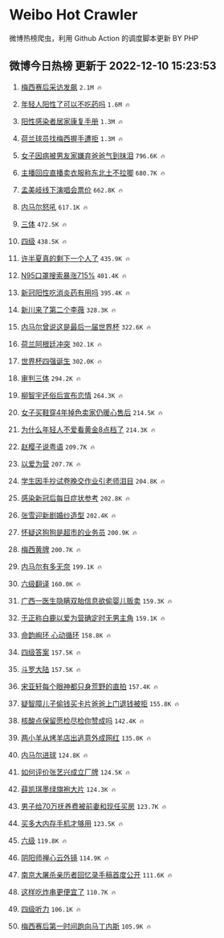 # Weibo Hot Crawler 



微博热榜爬虫，利用 Github Action 的调度脚本更新 BY PHP 


## 微博今日热榜 更新于 2022-12-10 15:23:53 
1. [梅西赛后采访发飙](https://s.weibo.com/weibo?q=%23%E6%A2%85%E8%A5%BF%E8%B5%9B%E5%90%8E%E9%87%87%E8%AE%BF%E5%8F%91%E9%A3%99%23&t=31&band_rank=1&Refer=top) `2.1M 🔥` 

1. [年轻人阳性了可以不吃药吗](https://s.weibo.com/weibo?q=%23%E5%B9%B4%E8%BD%BB%E4%BA%BA%E9%98%B3%E6%80%A7%E4%BA%86%E5%8F%AF%E4%BB%A5%E4%B8%8D%E5%90%83%E8%8D%AF%E5%90%97%23&t=31&band_rank=2&Refer=top) `1.6M 🔥` 

1. [阳性感染者居家康复手册](https://s.weibo.com/weibo?q=%23%E9%98%B3%E6%80%A7%E6%84%9F%E6%9F%93%E8%80%85%E5%B1%85%E5%AE%B6%E5%BA%B7%E5%A4%8D%E6%89%8B%E5%86%8C%23&t=31&band_rank=3&Refer=top) `1.3M 🔥` 

1. [荷兰球员找梅西握手遭拒](https://s.weibo.com/weibo?q=%23%E8%8D%B7%E5%85%B0%E7%90%83%E5%91%98%E6%89%BE%E6%A2%85%E8%A5%BF%E6%8F%A1%E6%89%8B%E9%81%AD%E6%8B%92%23&t=31&band_rank=4&Refer=top) `1.3M 🔥` 

1. [女子因病被男友家嫌弃爸爸气到抹泪](https://s.weibo.com/weibo?q=%23%E5%A5%B3%E5%AD%90%E5%9B%A0%E7%97%85%E8%A2%AB%E7%94%B7%E5%8F%8B%E5%AE%B6%E5%AB%8C%E5%BC%83%E7%88%B8%E7%88%B8%E6%B0%94%E5%88%B0%E6%8A%B9%E6%B3%AA%23&t=31&band_rank=5&Refer=top) `796.6K 🔥` 

1. [主播回应直播卖衣服称东北土不拉唧](https://s.weibo.com/weibo?q=%23%E4%B8%BB%E6%92%AD%E5%9B%9E%E5%BA%94%E7%9B%B4%E6%92%AD%E5%8D%96%E8%A1%A3%E6%9C%8D%E7%A7%B0%E4%B8%9C%E5%8C%97%E5%9C%9F%E4%B8%8D%E6%8B%89%E5%94%A7%23&t=31&band_rank=6&Refer=top) `680.7K 🔥` 

1. [孟美岐线下演唱会票价](https://s.weibo.com/weibo?q=%23%E5%AD%9F%E7%BE%8E%E5%B2%90%E7%BA%BF%E4%B8%8B%E6%BC%94%E5%94%B1%E4%BC%9A%E7%A5%A8%E4%BB%B7%23&t=31&band_rank=7&Refer=top) `662.8K 🔥` 

1. [内马尔怒吼](https://s.weibo.com/weibo?q=%23%E5%86%85%E9%A9%AC%E5%B0%94%E6%80%92%E5%90%BC%23&t=31&band_rank=8&Refer=top) `617.1K 🔥` 

1. [三体](https://s.weibo.com/weibo?q=%23%E4%B8%89%E4%BD%93%23&t=31&band_rank=9&Refer=top) `472.5K 🔥` 

1. [四级](https://s.weibo.com/weibo?q=%23%E5%9B%9B%E7%BA%A7%23&t=31&band_rank=10&Refer=top) `438.5K 🔥` 

1. [许半夏真的剩下一个人了](https://s.weibo.com/weibo?q=%23%E8%AE%B8%E5%8D%8A%E5%A4%8F%E7%9C%9F%E7%9A%84%E5%89%A9%E4%B8%8B%E4%B8%80%E4%B8%AA%E4%BA%BA%E4%BA%86%23&t=31&band_rank=11&Refer=top) `435.9K 🔥` 

1. [N95口罩搜索暴涨715%](https://s.weibo.com/weibo?q=%23N95%E5%8F%A3%E7%BD%A9%E6%90%9C%E7%B4%A2%E6%9A%B4%E6%B6%A8715%25%23&t=31&band_rank=12&Refer=top) `401.4K 🔥` 

1. [新冠阳性吃消炎药有用吗](https://s.weibo.com/weibo?q=%23%E6%96%B0%E5%86%A0%E9%98%B3%E6%80%A7%E5%90%83%E6%B6%88%E7%82%8E%E8%8D%AF%E6%9C%89%E7%94%A8%E5%90%97%23&t=31&band_rank=13&Refer=top) `395.4K 🔥` 

1. [新川来了第二个李薇](https://s.weibo.com/weibo?q=%23%E6%96%B0%E5%B7%9D%E6%9D%A5%E4%BA%86%E7%AC%AC%E4%BA%8C%E4%B8%AA%E6%9D%8E%E8%96%87%23&t=31&band_rank=14&Refer=top) `328.3K 🔥` 

1. [内马尔曾说这是最后一届世界杯](https://s.weibo.com/weibo?q=%23%E5%86%85%E9%A9%AC%E5%B0%94%E6%9B%BE%E8%AF%B4%E8%BF%99%E6%98%AF%E6%9C%80%E5%90%8E%E4%B8%80%E5%B1%8A%E4%B8%96%E7%95%8C%E6%9D%AF%23&t=31&band_rank=15&Refer=top) `322.6K 🔥` 

1. [荷兰阿根廷冲突](https://s.weibo.com/weibo?q=%23%E8%8D%B7%E5%85%B0%E9%98%BF%E6%A0%B9%E5%BB%B7%E5%86%B2%E7%AA%81%23&t=31&band_rank=16&Refer=top) `302.1K 🔥` 

1. [世界杯四强诞生](https://s.weibo.com/weibo?q=%23%E4%B8%96%E7%95%8C%E6%9D%AF%E5%9B%9B%E5%BC%BA%E8%AF%9E%E7%94%9F%23&t=31&band_rank=17&Refer=top) `302.0K 🔥` 

1. [审判三体](https://s.weibo.com/weibo?q=%E5%AE%A1%E5%88%A4%E4%B8%89%E4%BD%93&t=31&band_rank=18&Refer=top) `294.2K 🔥` 

1. [柳智宇还俗后宣布恋情](https://s.weibo.com/weibo?q=%23%E6%9F%B3%E6%99%BA%E5%AE%87%E8%BF%98%E4%BF%97%E5%90%8E%E5%AE%A3%E5%B8%83%E6%81%8B%E6%83%85%23&t=31&band_rank=19&Refer=top) `264.3K 🔥` 

1. [女子买鞋穿4年掉色卖家仍暖心售后](https://s.weibo.com/weibo?q=%23%E5%A5%B3%E5%AD%90%E4%B9%B0%E9%9E%8B%E7%A9%BF4%E5%B9%B4%E6%8E%89%E8%89%B2%E5%8D%96%E5%AE%B6%E4%BB%8D%E6%9A%96%E5%BF%83%E5%94%AE%E5%90%8E%23&t=31&band_rank=20&Refer=top) `214.5K 🔥` 

1. [为什么年轻人不爱看黄金8点档了](https://s.weibo.com/weibo?q=%23%E4%B8%BA%E4%BB%80%E4%B9%88%E5%B9%B4%E8%BD%BB%E4%BA%BA%E4%B8%8D%E7%88%B1%E7%9C%8B%E9%BB%84%E9%87%918%E7%82%B9%E6%A1%A3%E4%BA%86%23&t=31&band_rank=21&Refer=top) `214.3K 🔥` 

1. [赵樱子说粤语](https://s.weibo.com/weibo?q=%23%E8%B5%B5%E6%A8%B1%E5%AD%90%E8%AF%B4%E7%B2%A4%E8%AF%AD%23&t=31&band_rank=22&Refer=top) `209.7K 🔥` 

1. [以爱为营](https://s.weibo.com/weibo?q=%23%E4%BB%A5%E7%88%B1%E4%B8%BA%E8%90%A5%23&t=31&band_rank=23&Refer=top) `207.7K 🔥` 

1. [学生因手抄试卷晚交作业引老师泪目](https://s.weibo.com/weibo?q=%23%E5%AD%A6%E7%94%9F%E5%9B%A0%E6%89%8B%E6%8A%84%E8%AF%95%E5%8D%B7%E6%99%9A%E4%BA%A4%E4%BD%9C%E4%B8%9A%E5%BC%95%E8%80%81%E5%B8%88%E6%B3%AA%E7%9B%AE%23&t=31&band_rank=24&Refer=top) `204.8K 🔥` 

1. [感染新冠后每日症状参考](https://s.weibo.com/weibo?q=%23%E6%84%9F%E6%9F%93%E6%96%B0%E5%86%A0%E5%90%8E%E6%AF%8F%E6%97%A5%E7%97%87%E7%8A%B6%E5%8F%82%E8%80%83%23&t=31&band_rank=25&Refer=top) `202.8K 🔥` 

1. [张雪迎新剧婚纱造型](https://s.weibo.com/weibo?q=%23%E5%BC%A0%E9%9B%AA%E8%BF%8E%E6%96%B0%E5%89%A7%E5%A9%9A%E7%BA%B1%E9%80%A0%E5%9E%8B%23&t=31&band_rank=26&Refer=top) `202.4K 🔥` 

1. [怀疑这狗狗是超市的业务员](https://s.weibo.com/weibo?q=%23%E6%80%80%E7%96%91%E8%BF%99%E7%8B%97%E7%8B%97%E6%98%AF%E8%B6%85%E5%B8%82%E7%9A%84%E4%B8%9A%E5%8A%A1%E5%91%98%23&t=31&band_rank=27&Refer=top) `200.9K 🔥` 

1. [梅西黄牌](https://s.weibo.com/weibo?q=%E6%A2%85%E8%A5%BF%E9%BB%84%E7%89%8C&t=31&band_rank=28&Refer=top) `200.7K 🔥` 

1. [内马尔有多无奈](https://s.weibo.com/weibo?q=%23%E5%86%85%E9%A9%AC%E5%B0%94%E6%9C%89%E5%A4%9A%E6%97%A0%E5%A5%88%23&t=31&band_rank=29&Refer=top) `199.1K 🔥` 

1. [六级翻译](https://s.weibo.com/weibo?q=%E5%85%AD%E7%BA%A7%E7%BF%BB%E8%AF%91&t=31&band_rank=30&Refer=top) `160.0K 🔥` 

1. [广西一医生隐瞒双胎信息欲偷婴儿贩卖](https://s.weibo.com/weibo?q=%23%E5%B9%BF%E8%A5%BF%E4%B8%80%E5%8C%BB%E7%94%9F%E9%9A%90%E7%9E%92%E5%8F%8C%E8%83%8E%E4%BF%A1%E6%81%AF%E6%AC%B2%E5%81%B7%E5%A9%B4%E5%84%BF%E8%B4%A9%E5%8D%96%23&t=31&band_rank=31&Refer=top) `159.3K 🔥` 

1. [于正称白鹿以爱为营确定时无男主角](https://s.weibo.com/weibo?q=%23%E4%BA%8E%E6%AD%A3%E7%A7%B0%E7%99%BD%E9%B9%BF%E4%BB%A5%E7%88%B1%E4%B8%BA%E8%90%A5%E7%A1%AE%E5%AE%9A%E6%97%B6%E6%97%A0%E7%94%B7%E4%B8%BB%E8%A7%92%23&t=31&band_rank=32&Refer=top) `159.1K 🔥` 

1. [命韵峋环 心动循环](https://s.weibo.com/weibo?q=%E5%91%BD%E9%9F%B5%E5%B3%8B%E7%8E%AF%20%E5%BF%83%E5%8A%A8%E5%BE%AA%E7%8E%AF&t=31&band_rank=33&Refer=top) `158.8K 🔥` 

1. [四级答案](https://s.weibo.com/weibo?q=%E5%9B%9B%E7%BA%A7%E7%AD%94%E6%A1%88&t=31&band_rank=34&Refer=top) `157.5K 🔥` 

1. [斗罗大陆](https://s.weibo.com/weibo?q=%E6%96%97%E7%BD%97%E5%A4%A7%E9%99%86&t=31&band_rank=35&Refer=top) `157.5K 🔥` 

1. [宋亚轩每个眼神都只身荒野的直拍](https://s.weibo.com/weibo?q=%23%E5%AE%8B%E4%BA%9A%E8%BD%A9%E6%AF%8F%E4%B8%AA%E7%9C%BC%E7%A5%9E%E9%83%BD%E5%8F%AA%E8%BA%AB%E8%8D%92%E9%87%8E%E7%9A%84%E7%9B%B4%E6%8B%8D%23&t=31&band_rank=36&Refer=top) `157.4K 🔥` 

1. [疑智障儿子偷钱买卡片爸爸上门退钱被拒](https://s.weibo.com/weibo?q=%23%E7%96%91%E6%99%BA%E9%9A%9C%E5%84%BF%E5%AD%90%E5%81%B7%E9%92%B1%E4%B9%B0%E5%8D%A1%E7%89%87%E7%88%B8%E7%88%B8%E4%B8%8A%E9%97%A8%E9%80%80%E9%92%B1%E8%A2%AB%E6%8B%92%23&t=31&band_rank=37&Refer=top) `155.8K 🔥` 

1. [核酸点保留愿检尽检你赞成吗](https://s.weibo.com/weibo?q=%23%E6%A0%B8%E9%85%B8%E7%82%B9%E4%BF%9D%E7%95%99%E6%84%BF%E6%A3%80%E5%B0%BD%E6%A3%80%E4%BD%A0%E8%B5%9E%E6%88%90%E5%90%97%23&t=31&band_rank=38&Refer=top) `142.4K 🔥` 

1. [两小羊从烤羊店出逃意外成网红](https://s.weibo.com/weibo?q=%23%E4%B8%A4%E5%B0%8F%E7%BE%8A%E4%BB%8E%E7%83%A4%E7%BE%8A%E5%BA%97%E5%87%BA%E9%80%83%E6%84%8F%E5%A4%96%E6%88%90%E7%BD%91%E7%BA%A2%23&t=31&band_rank=39&Refer=top) `135.0K 🔥` 

1. [内马尔进球](https://s.weibo.com/weibo?q=%23%E5%86%85%E9%A9%AC%E5%B0%94%E8%BF%9B%E7%90%83%23&t=31&band_rank=40&Refer=top) `124.8K 🔥` 

1. [如何评价张艺兴成立厂牌](https://s.weibo.com/weibo?q=%23%E5%A6%82%E4%BD%95%E8%AF%84%E4%BB%B7%E5%BC%A0%E8%89%BA%E5%85%B4%E6%88%90%E7%AB%8B%E5%8E%82%E7%89%8C%23&t=31&band_rank=41&Refer=top) `124.5K 🔥` 

1. [薛凯琪墨绿旗袍大片](https://s.weibo.com/weibo?q=%23%E8%96%9B%E5%87%AF%E7%90%AA%E5%A2%A8%E7%BB%BF%E6%97%97%E8%A2%8D%E5%A4%A7%E7%89%87%23&t=31&band_rank=42&Refer=top) `124.3K 🔥` 

1. [男子给70万抚养费被前妻和现任买房](https://s.weibo.com/weibo?q=%23%E7%94%B7%E5%AD%90%E7%BB%9970%E4%B8%87%E6%8A%9A%E5%85%BB%E8%B4%B9%E8%A2%AB%E5%89%8D%E5%A6%BB%E5%92%8C%E7%8E%B0%E4%BB%BB%E4%B9%B0%E6%88%BF%23&t=31&band_rank=43&Refer=top) `123.7K 🔥` 

1. [买多大内存手机才够用](https://s.weibo.com/weibo?q=%23%E4%B9%B0%E5%A4%9A%E5%A4%A7%E5%86%85%E5%AD%98%E6%89%8B%E6%9C%BA%E6%89%8D%E5%A4%9F%E7%94%A8%23&t=31&band_rank=44&Refer=top) `123.5K 🔥` 

1. [六级](https://s.weibo.com/weibo?q=%E5%85%AD%E7%BA%A7&t=31&band_rank=45&Refer=top) `119.8K 🔥` 

1. [阴阳师禅心云外镜](https://s.weibo.com/weibo?q=%23%E9%98%B4%E9%98%B3%E5%B8%88%E7%A6%85%E5%BF%83%E4%BA%91%E5%A4%96%E9%95%9C%23&t=31&band_rank=46&Refer=top) `114.9K 🔥` 

1. [南京大屠杀亲历者回忆录手稿首度公开](https://s.weibo.com/weibo?q=%23%E5%8D%97%E4%BA%AC%E5%A4%A7%E5%B1%A0%E6%9D%80%E4%BA%B2%E5%8E%86%E8%80%85%E5%9B%9E%E5%BF%86%E5%BD%95%E6%89%8B%E7%A8%BF%E9%A6%96%E5%BA%A6%E5%85%AC%E5%BC%80%23&t=31&band_rank=47&Refer=top) `111.6K 🔥` 

1. [这样吃炸串更便宜了](https://s.weibo.com/weibo?q=%23%E8%BF%99%E6%A0%B7%E5%90%83%E7%82%B8%E4%B8%B2%E6%9B%B4%E4%BE%BF%E5%AE%9C%E4%BA%86%23&t=31&band_rank=48&Refer=top) `110.7K 🔥` 

1. [四级听力](https://s.weibo.com/weibo?q=%E5%9B%9B%E7%BA%A7%E5%90%AC%E5%8A%9B&t=31&band_rank=49&Refer=top) `106.1K 🔥` 

1. [梅西赛后第一时间跑向马丁内斯](https://s.weibo.com/weibo?q=%23%E6%A2%85%E8%A5%BF%E8%B5%9B%E5%90%8E%E7%AC%AC%E4%B8%80%E6%97%B6%E9%97%B4%E8%B7%91%E5%90%91%E9%A9%AC%E4%B8%81%E5%86%85%E6%96%AF%23&t=31&band_rank=50&Refer=top) `105.9K 🔥` 

